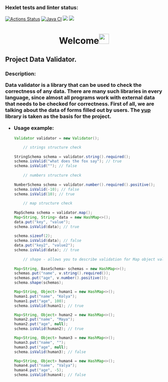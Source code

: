 ### Hexlet tests and linter status:
[![Actions Status](https://github.com/IlnazKamalov/java-project-78/workflows/hexlet-check/badge.svg)](https://github.com/IlnazKamalov/java-project-78/actions)
[![Java CI](https://github.com/IlnazKamalov/java-project-3/actions/workflows/JavaCI.yml/badge.svg)](https://github.com/IlnazKamalov/java-project-3/actions/workflows/JavaCI.yml)
<a href="https://codeclimate.com/github/IlnazKamalov/java-project-3/maintainability"><img src="https://api.codeclimate.com/v1/badges/ad6f495d5dc56a878f91/maintainability" /></a>
<a href="https://codeclimate.com/github/IlnazKamalov/java-project-3/test_coverage"><img src="https://api.codeclimate.com/v1/badges/ad6f495d5dc56a878f91/test_coverage" /></a>


<h1 align="center">Welcome<img src="https://github.com/blackcater/blackcater/raw/main/images/Hi.gif" height="32"/></h1>
<h2> Project Data Validator.</h2>

<h3 align="">Description:

Data validator is a library that can be used to check the correctness of any data. 
There are many such libraries in every language, since almost all programs work with external data that needs to be checked for correctness. 
First of all, we are talking about the data of forms filled out by users. 
The [yup](https://github.com/jquense/yup) library is taken as the basis for the project.

* Usage example:</h3>
```java
    Validator validator = new Validator();

        // strings structure check
        
    StringSchema schema = validator.string().required();
    schema.isValid("what does the fox say"); // true
    schema.isValid(""); // false
        
        // numbers structure check
        
    NumberSchema schema = validator.number().required().positive();
    schema.isValid(-10); // false
    schema.isValid(10); // true
        
        // map structure check
        
    MapSchema schema = validator.map();
    Map<String, String> data = new HashMap<>();
    data.put("key", "value");
    schema.isValid(data); // true
        
    schema.sizeof(2);
    schema.isValid(data); // false
    data.put("key2", "value2");
    schema.isValid(data); // true
        
        // shape - allows you to describe validation for Map object values by keys.
        
    Map<String, BaseSchema> schemas = new HashMap<>();
    schemas.put("name", v.string().required());
    schemas.put("age", v.number().positive());
    schema.shape(schemas);

    Map<String, Object> human1 = new HashMap<>();
    human1.put("name", "Kolya");
    human1.put("age", 100);
    schema.isValid(human1); // true

    Map<String, Object> human2 = new HashMap<>();
    human2.put("name", "Maya");
    human2.put("age", null);
    schema.isValid(human2); // true

    Map<String, Object> human3 = new HashMap<>();
    human3.put("name", "");
    human3.put("age", null);
    schema.isValid(human3); // false

    Map<String, Object> human4 = new HashMap<>();
    human4.put("name", "Valya");
    human4.put("age", -5);
    schema.isValid(human4); // false
```